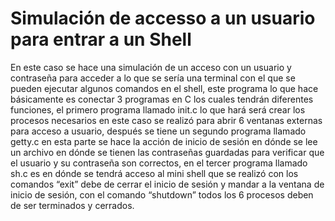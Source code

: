 # Simulación de accesso a un usuario para entrar a un Shell

En este caso se hace una simulación de un acceso con un usuario y contraseña para acceder a lo que se sería una terminal con el que se pueden ejecutar algunos comandos en el shell, este programa lo que hace básicamente es conectar 3 programas en C los cuales tendrán diferentes funciones, el primero programa llamado init.c lo que hará será crear los procesos necesarios en este caso se realizó para abrir 6 ventanas externas para acceso a usuario, después se tiene un segundo programa llamado getty.c en esta parte se hace la acción de inicio de sesión en dónde se lee un archivo en dónde se tienen las contraseñas guardadas para verificar que el usuario y su contraseña son correctos, en el tercer programa llamado sh.c es en dónde se tendrá acceso al mini shell que se realizó con los comandos “exit” debe de cerrar el inicio de sesión y mandar  a la ventana de inicio de sesión, con el comando “shutdown” todos los 6 procesos deben de ser terminados y cerrados.
